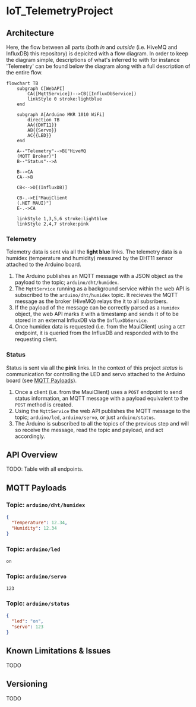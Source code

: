 # IoT_TelemetryProject

## Architecture
Here, the flow between all parts (both *in* and *outside* (i.e. HiveMQ and InfluxDB) this repository) is depicited with a flow diagram. In order to keep the diagram simple, descriptions of what's inferred to with for instance 'Telemetry' can be found below the diagram along with a full description of the entire flow.

```mermaid
flowchart TB
    subgraph C[WebAPI]
        CA([MqttService])-->CB([InfluxDbService])
        linkStyle 0 stroke:lightblue
    end

    subgraph A[Arduino MKR 1010 WiFi]
        direction TB
        AA{{DHT11}}
        AB{{Servo}}
        AC{{LED}}
    end

    A--"Telemetry"-->B["HiveMQ
    (MQTT Broker)"]
    B--"Status"-->A

    B-->CA
    CA-->B

    CB<-->D[(InfluxDB)]
    
    CB-.->E["MauiClient
    (.NET MAUI)"]
    E-.->CA

    linkStyle 1,3,5,6 stroke:lightblue
    linkStyle 2,4,7 stroke:pink
```

### Telemetry
Telemetry data is sent via all the **light blue** links. The telemetry data is a humidex (temperature and humidity) messured by the DHT11 sensor attached to the Arduino board.

1. The Arduino publishes an MQTT message with a JSON object as the payload to the topic; `arduino/dht/humidex`.
2. The `MqttService` running as a background service within the web API is subscribed to the `arduino/dht/humidex` topic. It recieves the MQTT message as the broker (HiveMQ) relays the it to all subsribers.
3. If the payload of the message can be correctly parsed as a `Humidex` object, the web API marks it with a timestamp and sends it of to be stored in an external InfluxDB via the `InfluxDbService`.
4. Once humidex data is requested (i.e. from the MauiClient) using a `GET` endpoint, it is queried from the InfluxDB and responded with to the requesting client.

### Status
Status is sent via all the **pink** links. In the context of this project *status* is communication for controlling the LED and servo attached to the Arduino board (see [MQTT Payloads](#mqtt-payloads)).

1. Once a client (i.e. from the MauiClient) uses a `POST` endpoint to send status information, an MQTT message with a payload equivalent to the `POST` method is created.
2. Using the `MqttService` the web API publishes the MQTT message to the topic; `arduino/led`, `arduino/servo`, or just `arduino/status`.
3. The Arduino is subscribed to all the topics of the previous step and will so receive the message, read the topic and payload, and act accordingly.

## API Overview
TODO: Table with all endpoints.

## MQTT Payloads
### Topic: `arduino/dht/humidex`
``` JSON
{
  "Temperature": 12.34,
  "Humidity": 12.34
}
```

### Topic: `arduino/led`
```
on
```

### Topic: `arduino/servo`
```
123
```

### Topic: `arduino/status`
``` JSON
{
  "led": "on",
  "servo": 123
}
```

## Known Limitations & Issues
TODO

## Versioning
TODO
